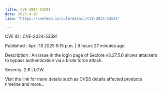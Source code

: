 ```yaml
---
title: CVE-2024-53591
date: 2025-4-18
lien: "https://cvefeed.io/vuln/detail/CVE-2024-53591"

---
```


CVE ID : CVE-2024-53591

Published :  April 18
2025
9:15 p.m. | 9 hours
27 minutes ago

Description : An issue in the login page of Seclore v3.27.5.0 allows attackers to bypass authentication via a brute force attack.

Severity: 2.6 | LOW

Visit the link for more details
such as CVSS details
affected products
timeline
and more...
